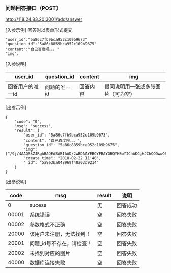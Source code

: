 
### 问题回答接口（POST）
http://118.24.83.20:3001/add/answer     

[入参示例]
回答时以表单形式提交
```
"user_id":"5a86c7fb9bca952c109b9673"
"question_id":"5a86c8859bca952c109b9675"
"content":"自己百度呗。。。"
"img":
```
[入参说明]

user_id | question_id   |content | img
------- | -------|--------------- | -------
回答用户的唯一id | 问题的唯一id | 回答内容|提问说明用一张或多张图片（可为空）

[出参示例]
```
{
    "code": "0",
    "msg": "success",
    "result": {
        "user_id": "5a86c7fb9bca952c109b9673",
        "content": "自己百度呗。。。",
        "question_id": "5a86c8859bca952c109b9675",
        "img": ["/9j/4AAQSkZJRgABAQEASABIAAD/2wBDAAYEBQYFBAYGBQYHBwYIChAKCgkJChQODwwQFxQYGBcUFhYaHSUfGhsjHBYWICwgIyYn"],
        "create_time": "2018-02-22 11:40",
        "_id": "5a8e3ba048969f48a03d9214"
    }
}
```
[出参说明]

code | msg  | result | 说明
------- | ------- | -------|----|
0 | sucess | 无| 回答成功
00001 | 系统错误 | 空| 回答失败
00002 | 参数格式不正确 |空| 回答失败
20000 | 该用户未注册，无法找到！ | 空|回答失败
20001 | 问题_id号不存在，请检查！|空|回答失败
20002 | 未找到对应的图片|空|回答失败
40000 | 数据库连接失败|空|回答失败
